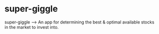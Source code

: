 # super-giggle
super-giggle --> An app for determining the best &amp; optimal available stocks in the market to invest into.
